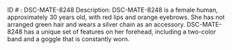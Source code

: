 ID # : DSC-MATE-8248
Description: DSC-MATE-8248 is a female human, approximately 30 years old, with red lips and orange eyebrows. She has not arranged green hair and wears a silver chain as an accessory. DSC-MATE-8248 has a unique set of features on her forehead, including a two-color band and a goggle that is constantly worn.